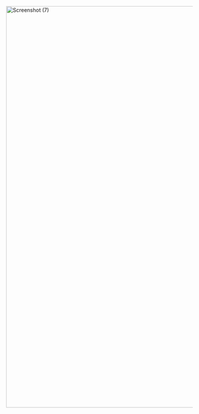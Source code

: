 <img width="1920" height="1080" alt="Screenshot (7)" src="https://github.com/user-attachments/assets/c8397ba5-a919-46cc-872c-0aa1646ff727" />

